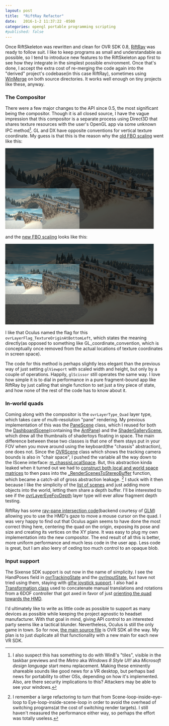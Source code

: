 ```yaml
---
layout: post
title:  "RiftRay Refactor"
date:   2016-1-2 11:37:22 -0500
categories: opengl portable programming scripting
#published: false
---
```


Once RiftSkeleton was rewritten and clean for OVR SDK 0.8, [RiftRay][RiftRay] was ready to follow suit. I like to keep programs as small and understandable as possible, so I tend to introduce new features to the RiftSkeleton app first to see how they integrate in the simplest possible environment. Once that's done, I accept the extra cost of re-merging the code again into the "derived" project's codebase(in this case RiftRay), sometimes using [WinMerge][WinMerge] on both source directories. It works well enough on tiny projects like these, anyway.

### The Compositor

There were a few major changes to the API since 0.5, the most significant being the compositor. Though it is all closed source, I have the vague impression that this compositor is a separate process using Direct3D that shares texture resources with the user's OpenGL app via some unknown IPC method[^1]. GL and DX have opposite conventions for vertical texture coordinate. My guess is that this is the reason why the [old FBO scaling][old_viewport] went like this:

![Corner scale](/assets/bridge_corner_scale.png)

and the [new FBO scaling][tex_oddness] looks like this:

![Middle scale](/assets/bridge_middle_scale.png)

I like that Oculus named the flag for this `ovrLayerFlag_TextureOriginAtBottomLeft`, which states the meaning directly(as opposed to something like GL_coordinate_convention, which is conceptually once removed from the actual locations of texture coordinates in screen space). 

The code for this method is perhaps slightly less elegant than the previous way of just setting `glViewport` with scaled width and height, but only by a couple of operations. Happily, `glScissor` still operates the same way. I love how simple it is to dial in performance in a pure fragment-bound app like RiftRay by just calling that single function to set just a tiny piece of state, and how none of the rest of the code has to know about it.

### In-world quads

Coming along with the compositor is the `ovrLayerType_Quad` layer type, which takes care of multi-resolution "pane" rendering. My previous implementation of this was the [PaneScene][PaneScene] class, which I reused for both the [DashboardScene][DashboardScene](containing the [AntPane][AntPane]) and the [ShaderGalleryScene][ShaderGalleryScene], which drew all the thumbnails of shadertoys floating in space. The main difference between these two classes is that one of them stays put in your FOV when you move around using the keyboard(the "chassis" abstraction), one does not. Since the [OVRScene][OVRScene] class which shows the tracking camera bounds is also in "chair space", I pushed the variable all the way down to the IScene interface: [m_chassisLocalSpace][m_chassisLocalSpace]. But, this abstraction kinda leaked when it turned out we had to [construct both local and world space matrices][renderLocalWorld] to then pass into the [_RenderScenesToStereoBuffer][_RenderScenesToStereoBuffer] function, which became a catch-all of gross abstraction leakage. [^2] I stuck with it then because I like the simplicity of the [list of scenes][list of scenes] and just adding more objects into the world, letting them share a depth buffer. I'll be interested  to see if the [ovrLayerEyeFovDepth][ovrLayerEyeFovDepth] layer type will ever allow fragment depth testing.

RiftRay has some [ray-pane intersection code][intersect_code](backend courtesy of [GLM][GLM]) allowing you to use the HMD's gaze to move a mouse cursor on the quad. I was very happy to find out that Oculus again seems to have done the most correct thing here, centering the quad on the origin, exposing its pose and size and creating its vertices on the XY plane. It was easy to plug my own implementation into the new compositor. The end result of all this is better, more uniform performance and much less code in the user app. Less code is great, but I am also leery of ceding too much control to an opaque blob.

### Input support

The Sixense SDK support is out now in the name of simplicity. I see the HandPoses field in [ovrTrackingState][ovrTrackingState] and the [ovrInputState][ovrInputState], but have not tried using them, staying with [glfw joystick support][joystick()]. I also had a [Transformation class][txfmclass] used to concatenate manual translations and rotations from a 6DOF controller that got axed in favor of just [orienting the quad towards the HMD][eyerayholding].

I'd ultimately like to write as little code as possible to support as many devices as possible while keeping the project agnostic to headset manufacturer. With that goal in mind, giving API control to an interested party seems like a tactical blunder. Nevertheless, Oculus is still the only game in town. So for now, [the main source file][maincpp] is OVR SDK all the way. My plan is to just duplicate all that functionality with a new main for each new VR SDK.


[RiftRay]: https://github.com/jimbo00000/RiftRay
[WinMerge]: http://winmerge.org/?lang=en
[old_viewport]: https://github.com/jimbo00000/RiftRay/blob/2.0-OVRSDKv0.6/src/AppSkeleton/OVRSDK06AppSkeleton.cpp#L444
[tex_oddness]: https://github.com/jimbo00000/RiftRay/blob/master/src/main_glfw_ovrsdk08.cpp#L390

[PaneScene]: https://github.com/jimbo00000/RiftRay/blob/2.0-OVRSDKv0.6/src/Scene/PaneScene.h#L26
[DashboardScene]: https://github.com/jimbo00000/RiftRay/blob/2.0-OVRSDKv0.6/src/Scene/DashboardScene.h#L21
[AntPane]: https://github.com/jimbo00000/RiftRay/blob/2.0-OVRSDKv0.6/src/Scene/AntPane.h#L14
[ShaderGalleryScene]: https://github.com/jimbo00000/RiftRay/blob/2.0-OVRSDKv0.6/src/Scene/ShaderGalleryScene.h#L21
[m_chassisLocalSpace]: https://github.com/jimbo00000/RiftRay/blob/2.0-OVRSDKv0.6/src/Scene/IScene.h#L33
[OVRScene]: https://github.com/jimbo00000/RiftRay/blob/2.0-OVRSDKv0.6/src/Scene/OVRScene.h#L22
[renderLocalWorld]: https://github.com/jimbo00000/RiftRay/blob/2.0-OVRSDKv0.6/src/AppSkeleton/OVRSDK06AppSkeleton.cpp#L592
[_RenderScenesToStereoBuffer]: https://github.com/jimbo00000/RiftRay/blob/2.0-OVRSDKv0.6/src/AppSkeleton/OVRSDK06AppSkeleton.cpp#L372
[intersect_code]: https://github.com/jimbo00000/RiftRay/blob/master/src/Scene/HudQuad.cpp#L147
[GLM]: http://glm.g-truc.net/0.9.7/index.html
[list of scenes]: https://github.com/jimbo00000/RiftRay/blob/2.0-OVRSDKv0.6/src/AppSkeleton/AppSkeleton.h#L117
[ovrLayerEyeFovDepth]: https://developer.oculus.com/doc/0.8.0.0-libovr/structovr_layer_eye_fov_depth.html
[ovrTrackingState]: https://developer.oculus.com/doc/0.8.0.0-libovr/structovr_tracking_state.html
[ovrInputState]: https://developer.oculus.com/doc/0.7.0.0-libovr/structovr_input_state.html#details
[joystick()]:https://github.com/jimbo00000/RiftRay/blob/master/src/main_glfw_ovrsdk08.cpp#L793]
[maincpp]: https://github.com/jimbo00000/RiftRay/blob/master/src/main_glfw_ovrsdk08.cpp
[txfmclass]: https://github.com/jimbo00000/RiftRay/blob/2.0-OVRSDKv0.6/src/FlyingMouse/VirtualTrackball.h#L14
[eyerayholding]: https://github.com/jimbo00000/RiftRay/blob/master/src/Scene/HudQuad.cpp#L230

[^1]: I also suspect this has something to do with Win8's "tiles", visible in the taskbar previews and the *Metro* aka *Windows 8 Style UI!!* aka *Microsoft design language* start menu replacement. Making these eminently shareable sounds like good news for a VR desktop, but perhaps bad news for portability to other OSs, depending on how it's implemented. Also, are there security implications to this? Attackers may be able to see your windows.

[^2]: I remember a large refactoring to turn that from Scene-loop-inside-eye-loop to Eye-loop-inside-scene-loop in order to avoid the overhead of switching programs(at the cost of switching render targets). I still haven't measured the performance either way, so perhaps the effort was totally useless.

